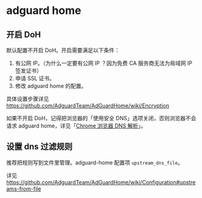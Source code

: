 # adguard home

## 开启 DoH

默认配置不开启 DoH。开启需要满足以下条件：

1. 有公网 IP。（为什么一定要有公网 IP ？因为免费 CA 服务商无法为局域网 IP 签发证书）
2. 申请 SSL 证书。
3. 修改 adguard home 的配置。

具体设置步骤详见 https://github.com/AdguardTeam/AdGuardHome/wiki/Encryption

如果不开启 DoH，记得把浏览器的「使用安全 DNS」选项关闭，否则浏览器不会请求 adguard home，详见「[Chrome 浏览器 DNS 解析](../front-end/chrome-dns-resolver.md)」。

## 设置 dns 过滤规则

推荐把规则写到文件里管理。adguard-home 配置项 `upstream_dns_file`。

详见 https://github.com/AdguardTeam/AdGuardHome/wiki/Configuration#upstreams-from-file
